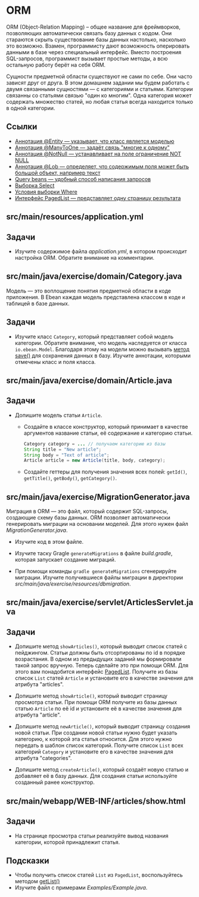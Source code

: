 # ORM

ORM (Object-Relation Mapping) – общее название для фреймворков, позволяющих автоматически связать базу данных с кодом. Они стараются скрыть существование базы данных настолько, насколько это возможно. Взамен, программисту дают возможность оперировать данными в базе через специальный интерфейс. Вместо построения SQL-запросов, программист вызывает простые методы, а всю остальную работу берёт на себя ORM.

Сущности предметной области существуют не сами по себе. Они часто зависят друг от друга. В этом домашнем задании мы будем работать с двумя связанными сущностями — с категориями и статьями. Категории связанны со статьями связью "один ко многим". Одна категория может содержать множество статей, но любая статья всегда находится только в одной категории.
## Ссылки

* [Аннотация @Entity — указывает, что класс является моделью](https://javaee.github.io/javaee-spec/javadocs/javax/persistence/Entity.html)
* [Аннотация @ManyToOne — задаёт связь "многие к одному"](https://javaee.github.io/javaee-spec/javadocs/javax/persistence/ManyToOne.html)
* [Аннотация @NotNull — устанавливает на поле ограничение NOT NULL](https://javadoc.io/doc/io.ebean/ebean-annotation/latest/io.ebean.annotation/io/ebean/annotation/NotNull.html)
* [Аннотация @Lob — определяет, что содержимым поля может быть большой объект, например текст](https://javaee.github.io/javaee-spec/javadocs/javax/persistence/Lob.html)
* [Query beans — удобный способ написания запросов](https://ebean.io/docs/query/query-beans)
* [Выборка Select](https://ebean.io/docs/query/select)
* [Условия выборки Where](https://ebean.io/docs/query/where)
* [Интерфейс PagedList — представляет одну страницу результата](https://ebean.io/apidoc/11/io/ebean/PagedList.html)

## src/main/resources/application.yml

## Задачи

* Изучите содержимое файла *application.yml*, в котором происходит настройка ORM. Обратите внимание на комментарии.

## src/main/java/exercise/domain/Category.java

Модель — это воплощение понятия предметной области в коде приложения. В Ebean каждая модель представлена классом в коде и таблицей в базе данных.

## Задачи

* Изучите класс `Category`, который представляет собой модель категории. Обратите внимание, что модель наследуется от класса `io.ebean.Model`. Благодаря этому на модели можно вызывать [метод save()](https://ebean.io/docs/intro/first-entity/model) для сохранения данных в базу. Изучите аннотации, которыми отмечены класс и поля класса.

## src/main/java/exercise/domain/Article.java

## Задачи

* Допишите модель статьи `Article`.

  * Создайте в классе конструктор, который принимает в качестве аргументов название статьи, её содержание и категорию статьи.

    ```java
    Category category = ... // получаем категорию из базы
    String title = "New article";
    String body = "Text of article";
    Article article = new Article(title, body, category);
    ```

  * Создайте геттеры для получения значения всех полей: `getId()`, `getTitle()`, `getBody()`, `getCategory()`.

## src/main/java/exercise/MigrationGenerator.java

Миграция в ORM — это файл, который содержит SQL-запросы, создающие схему базы данных. ORM позволяет автоматически генерировать миграции на основании моделей. Для этого нужен файл *MigrationGenerator.java*.

* Изучите код в этом файле.

* Изучите таску Gragle `generateMigrations` в файле *build.gradle*, которая запускает создание миграций.

* При помощи команды `gradle generateMigrations` сгенерируйте миграции. Изучите получившиеся файлы миграции в директории *src/main/java/exercise/resources/dbmigration*.

## src/main/java/exercise/servlet/ArticlesServlet.java

## Задачи

* Допишите метод `showArticles()`, который выводит список статей с пейджингом. Статьи должны быть отсортированы по id в порядке возрастания. В одном из предыдущих заданий мы формировали такой запрос вручную. Теперь сделайте это при помощи ORM. Для этого вам понадобится интерфейс [PagedList](https://ebean.io/apidoc/11/io/ebean/PagedList.html). Получите из базы список `List` статей `Article` и установите его в качестве значения для атрибута "articles".

* Допишите метод `showArticle()`, который выводит страницу просмотра статьи. При помощи ORM получите из базы данных статью `Article` по её id и установите её в качестве значения для атрибута "article".

* Допишите метод `newArticle()`, который выводит страницу создания новой статьи. При создании новой статьи нужно будет указать категорию, к которой эта статья относится. Для этого нужно передать в шаблон список категорий. Получите список `List` всех категорий `Category` и установите его в качестве значения для атрибута "categories".

* Допишите метод `createArticle()`, который создаёт новую статью и добавляет её в базу данных. Для создания статьи используйте созданный ранее конструктор.

## src/main/webapp/WEB-INF/articles/show.html

## Задачи

* На странице просмотра статьи реализуйте вывод названия категории, которой принадлежит статья.

## Подсказки

* Чтобы получить список статей `List` из `PagedList`, воспользуйтесь методом [getList()](https://ebean.io/apidoc/11/io/ebean/PagedList.html#getList--)
* Изучите файл с примерами *Examples/Example.java*.
